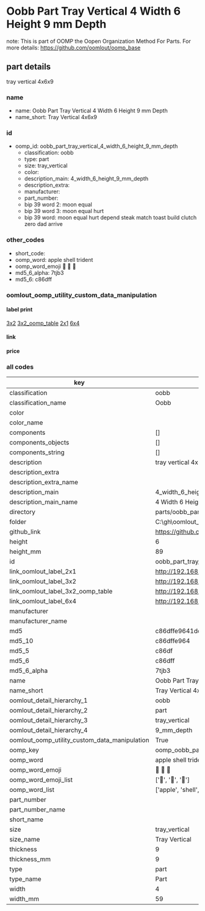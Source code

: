 # Oobb Part Tray Vertical 4 Width 6 Height 9 mm Depth  

note: This is part of OOMP the Oopen Organization Method For Parts. For more details: https://github.com/oomlout/oomp_base

##  part details
  



tray vertical 4x6x9



### name
* name: Oobb Part Tray Vertical 4 Width 6 Height 9 mm Depth
* name_short: Tray Vertical 4x6x9 
### id
* oomp_id: oobb_part_tray_vertical_4_width_6_height_9_mm_depth
  * classification: oobb
  * type: part
  * size: tray_vertical
  * color: 
  * description_main: 4_width_6_height_9_mm_depth
  * description_extra: 
  * manufacturer: 
  * part_number: 
  * bip 39 word 2: moon equal
  * bip 39 word 3: moon equal hurt
  * bip 39 word: moon equal hurt depend steak match toast build clutch zero dad arrive

### other_codes
* short_code: 
* oomp_word: apple shell trident
* oomp_word_emoji :apple: :shell: :trident:
* md5_6_alpha: 7tjb3
* md5_6: c86dff






### oomlout_oomp_utility_custom_data_manipulation
#### label print
[3x2](http://192.168.1.245:1112/?label=oomp%207tjb3)
[3x2_oomp_table](http://192.168.1.108:1112/?label=oomp%207tjb3)
[2x1](http://192.168.1.242:1112/?label=oomp%207tjb3)
[6x4](http://192.168.1.55:1112/?label=oomp%207tjb3)    

#### link

                              

#### price







### all codes 
| key | value |  
| --- | --- |  
| classification | oobb |  
| classification_name | Oobb |  
| color |  |  
| color_name |  |  
| components | [] |  
| components_objects | [] |  
| components_string | [] |  
| description | tray vertical 4x6x9 |  
| description_extra |  |  
| description_extra_name |  |  
| description_main | 4_width_6_height_9_mm_depth |  
| description_main_name | 4 Width 6 Height 9 mm Depth |  
| directory | parts/oobb_part_tray_vertical_4_width_6_height_9_mm_depth |  
| folder | C:\gh\oomlout_oobb_version_4_generated_parts\parts\oobb_part_tray_vertical_4_width_6_height_9_mm_depth |  
| github_link | https://github.com/oomlout/oomlout_oomp_part_src/tree/main/parts/oobb_part_tray_vertical_4_width_6_height_9_mm_depth |  
| height | 6 |  
| height_mm | 89 |  
| id | oobb_part_tray_vertical_4_width_6_height_9_mm_depth |  
| link_oomlout_label_2x1 | http://192.168.1.242:1112/?label=oomp%207tjb3 |  
| link_oomlout_label_3x2 | http://192.168.1.245:1112/?label=oomp%207tjb3 |  
| link_oomlout_label_3x2_oomp_table | http://192.168.1.108:1112/?label=oomp%207tjb3 |  
| link_oomlout_label_6x4 | http://192.168.1.55:1112/?label=oomp%207tjb3 |  
| manufacturer |  |  
| manufacturer_name |  |  
| md5 | c86dffe9641ddc62236a83aedf93047c |  
| md5_10 | c86dffe964 |  
| md5_5 | c86df |  
| md5_6 | c86dff |  
| md5_6_alpha | 7tjb3 |  
| name | Oobb Part Tray Vertical 4 Width 6 Height 9 mm Depth |  
| name_short | Tray Vertical 4x6x9  |  
| oomlout_detail_hierarchy_1 | oobb |  
| oomlout_detail_hierarchy_2 | part |  
| oomlout_detail_hierarchy_3 | tray_vertical |  
| oomlout_detail_hierarchy_4 | 9_mm_depth |  
| oomlout_oomp_utility_custom_data_manipulation | True |  
| oomp_key | oomp_oobb_part_tray_vertical_4_width_6_height_9_mm_depth |  
| oomp_word | apple shell trident |  
| oomp_word_emoji | :apple: :shell: :trident: |  
| oomp_word_emoji_list | [':apple:', ':shell:', ':trident:'] |  
| oomp_word_list | ['apple', 'shell', 'trident'] |  
| part_number |  |  
| part_number_name |  |  
| short_name |  |  
| size | tray_vertical |  
| size_name | Tray Vertical |  
| thickness | 9 |  
| thickness_mm | 9 |  
| type | part |  
| type_name | Part |  
| width | 4 |  
| width_mm | 59 |  
